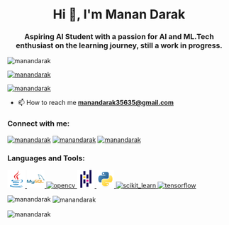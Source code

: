<h1 align="center">Hi 👋, I'm Manan Darak</h1>
<h3 align="center">Aspiring AI Student with a passion for AI and ML.Tech enthusiast on the learning journey, still a work in progress.</h3>

<p align="left"> <img src="https://komarev.com/ghpvc/?username=manandarak&label=Profile%20views&color=0e75b6&style=flat" alt="manandarak" /> </p>

<p align="left"> <a href="https://github.com/ryo-ma/github-profile-trophy"><img src="https://github-profile-trophy.vercel.app/?username=manandarak" alt="manandarak" /></a> </p>

<p align="left"> <a href="https://twitter.com/manandarak" target="blank"><img src="https://img.shields.io/twitter/follow/manandarak?logo=twitter&style=for-the-badge" alt="manandarak" /></a> </p>

- 📫 How to reach me **manandarak35635@gmail.com**

<h3 align="left">Connect with me:</h3>
<p align="left">
<a href="https://twitter.com/manandarak" target="blank"><img align="center" src="https://raw.githubusercontent.com/rahuldkjain/github-profile-readme-generator/master/src/images/icons/Social/twitter.svg" alt="manandarak" height="30" width="40" /></a>
<a href="https://linkedin.com/in/manandarak" target="blank"><img align="center" src="https://raw.githubusercontent.com/rahuldkjain/github-profile-readme-generator/master/src/images/icons/Social/linked-in-alt.svg" alt="manandarak" height="30" width="40" /></a>
<a href="https://medium.com/manandarak" target="blank"><img align="center" src="https://raw.githubusercontent.com/rahuldkjain/github-profile-readme-generator/master/src/images/icons/Social/medium.svg" alt="manandarak" height="30" width="40" /></a>
</p>

<h3 align="left">Languages and Tools:</h3>
<p align="left"> <a href="https://www.java.com" target="_blank" rel="noreferrer"> <img src="https://raw.githubusercontent.com/devicons/devicon/master/icons/java/java-original.svg" alt="java" width="40" height="40"/> </a> <a href="https://www.mysql.com/" target="_blank" rel="noreferrer"> <img src="https://raw.githubusercontent.com/devicons/devicon/master/icons/mysql/mysql-original-wordmark.svg" alt="mysql" width="40" height="40"/> </a> <a href="https://opencv.org/" target="_blank" rel="noreferrer"> <img src="https://www.vectorlogo.zone/logos/opencv/opencv-icon.svg" alt="opencv" width="40" height="40"/> </a> <a href="https://pandas.pydata.org/" target="_blank" rel="noreferrer"> <img src="https://raw.githubusercontent.com/devicons/devicon/2ae2a900d2f041da66e950e4d48052658d850630/icons/pandas/pandas-original.svg" alt="pandas" width="40" height="40"/> </a> <a href="https://www.python.org" target="_blank" rel="noreferrer"> <img src="https://raw.githubusercontent.com/devicons/devicon/master/icons/python/python-original.svg" alt="python" width="40" height="40"/> </a> <a href="https://scikit-learn.org/" target="_blank" rel="noreferrer"> <img src="https://upload.wikimedia.org/wikipedia/commons/0/05/Scikit_learn_logo_small.svg" alt="scikit_learn" width="40" height="40"/> </a> <a href="https://www.tensorflow.org" target="_blank" rel="noreferrer"> <img src="https://www.vectorlogo.zone/logos/tensorflow/tensorflow-icon.svg" alt="tensorflow" width="40" height="40"/> </a> </p>

<p><img align="left" src="https://github-readme-stats.vercel.app/api/top-langs?username=manandarak&show_icons=true&locale=en&layout=compact" alt="manandarak" /></p>

<p>&nbsp;<img align="center" src="https://github-readme-stats.vercel.app/api?username=manandarak&show_icons=true&locale=en" alt="manandarak" /></p>

<p><img align="center" src="https://github-readme-streak-stats.herokuapp.com/?user=manandarak&" alt="manandarak" /></p>

